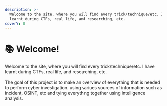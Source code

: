 ```yaml
---
description: >-
  Welcome to the site, where you will find every trick/technique/etc. I have
  learnt during CTFs, real life, and researching, etc.
coverY: 0
---
```


# 📚 Welcome!

Welcome to the site, where you will find every trick/technique/etc. I have learnt during CTFs, real life, and researching, etc.\
\
The goal of this project is to make an overview of everything that is needed to perform cyber investigation. using variues sources of information such as incident, OSINT, etc and tying everything together using intelligence analysis.&#x20;
